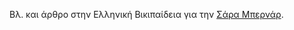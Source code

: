 Βλ. και άρθρο στην Ελληνική Βικιπαίδεια για την [Σάρα Μπερνάρ](https://el.wikipedia.org/wiki/Σάρα_Μπερνάρ).

